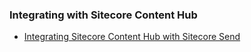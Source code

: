 ### Integrating with Sitecore Content Hub

- [Integrating Sitecore Content Hub with Sitecore Send](/learn/integrations/send-ch)
